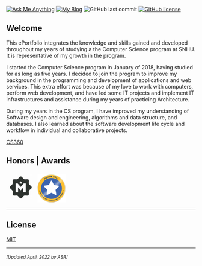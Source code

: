 
[![Ask Me Anything](https://img.shields.io/badge/Ask_me!-anything-orange.svg?style=for-the-badge)](mailto:asantiago@arsari.com "I can help you!")
[![My Blog](https://img.shields.io/badge/Blog-arsari.us-lightblue.svg?style=for-the-badge)](https://www.arsari.us/blog "Posts about coding")
![GitHub last commit](https://img.shields.io/github/last-commit/arsari/ePortfolio?logo=github&style=for-the-badge)
[![GitHub license](https://img.shields.io/github/license/arsari/ePortfolio?logo=github&style=for-the-badge)](LICENSE "MIT License")

## Welcome

This ePortfolio integrates the knowledge and skills gained and developed throughout my years of studying a the Computer Science program at SNHU. It is representative of my growth in the program.

I started the Computer Science program in January of 2018, having studied for as long as five years. I decided to join the program to improve my background in the programming and development of applications and web services. This extra effort was because of my love to work with computers, perform web development, and have led some IT projects and implement IT infrastructures and assistance during my years of practicing Architecture.

During my years in the CS program, I have improved my understanding of Software design and engineering, algorithms and data structure, and databases. I also learned about the software development life cycle and workflow in individual and collaborative projects.

[CS360](./CS360)

## Honors | Awards

<a href="https://meritpages.com/arturosantiagorivera" target="_blank"><img src="Merit_Logo.jpg" title="Merit Page" alt="Merit Page Logo" width="79" /></a> 
<a href="https://snhu.meritpages.com/stories/Arturo-Santiago-Rivera-Named-to-Honor-Roll/73201371" target="_blank"><img src="Honor_Roll_badge.png" title="Honor Roll Badge" alt="Honor Roll Badge Logo" /></a>

---

## License

[MIT](LICENSE "MIT License")

---

<small>_[Updated April, 2022 by ASR]_</small>



